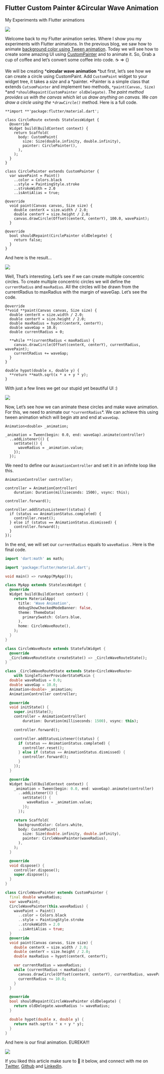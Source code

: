 ## Flutter Custom Painter &Circular Wave Animation


My Experiments with Flutter animations

![](https://cdn.hashnode.com/res/hashnode/image/upload/v1604945189428/4tPWnLfj5.jpeg)

Welcome back to my Flutter animation series. Where I show you my experiments with Flutter animations. In the previous blog, we saw how to animate [background color using Tween animation](https://medium.com/flutter-community/flutter-animation-i-background-color-transition-39dcbada7335). Today we will see how to create some amazing UI using [CustomPainter](https://api.flutter.dev/flutter/rendering/CustomPainter-class.html) and to animate it. So, Grab a cup of coffee and let’s convert some coffee into code. ☕ =&gt; {}

We will be creating ***circular wave animation** *but first, let’s see how we can create a circle using CustomPaint. Add `CustomPaint` widget to your widget tree, it takes a *size* and a *painter. *Painter is a simple class that extends `CutsomPainter` and implement two methods, `*paint(Canvas, Size) `*and `*shouldRepaint(CustomPainter oldDelegate)`. *The paint method provides us with the canvas which let us draw anything on canvas. We can draw a circle using the `*drawCircle()`* method. Here is a full code.

```
**import **'package:flutter/material.dart';

class CircleRoute extends StatelessWidget {
  @override
  Widget build(BuildContext context) {
    return Scaffold(
      body: CustomPaint(
        size: Size(double.infinity, double.infinity),
        painter: CirclePainter(),
      ),
    );
  }
}

class CirclePainter extends CustomPainter {
  var wavePaint = Paint()
    ..color = Colors.black
    ..style = PaintingStyle.stroke
    ..strokeWidth = 2.0
    ..isAntiAlias = true;

@override
  void paint(Canvas canvas, Size size) {
    double centerX = size.width / 2.0;
    double centerY = size.height / 2.0;
    canvas.drawCircle(Offset(centerX, centerY), 100.0, wavePaint);
  }

@override
  bool shouldRepaint(CirclePainter oldDelegate) {
    return false;
  }
}
```


And here is the result…

![](https://cdn.hashnode.com/res/hashnode/image/upload/v1604945190957/6ph2-cYc6.png)

Well, That’s interesting. Let’s see if we can create multiple concentric circles. To create multiple concentric circles we will define the `currentRadius` and `maxRadius`. All the circles will be drawn from the currentRadius to maxRadius with the margin of waveGap. Let’s see the code.

```
@override
**void **paint(Canvas canvas, Size size) {
  double centerX = size.width / 2.0;
  double centerY = size.height / 2.0;
  double maxRadius = hypot(centerX, centerY);
  double waveGap = 10.0;
  double currentRadius = 0;

  **while **(currentRadius < maxRadius) {
    canvas.drawCircle(Offset(centerX, centerY), currentRadius, wavePaint);
    currentRadius += waveGap;
  }
}

double hypot(double x, double y) {
  **return **math.sqrt(x * x + y * y);
}
```


With just a few lines we get our stupid yet beautiful UI :)

![](https://cdn.hashnode.com/res/hashnode/image/upload/v1604945192624/Ax--cmzAV.png)

Now, Let’s see how we can animate these circles and make wave animation. For this, we need to animate our `*currentRadius`*. We can achieve this using tween animation which will begin at`0` and end at `waveGap`.

```
Animation<double> _animation;

_animation = Tween(begin: 0.0, end: waveGap).animate(controller)
  ..addListener(() {
    setState(() {
      waveRadius = _animation.value;
    });
  });
```


We need to define our `AnimationController` and set it in an infinite loop like this.

```
AnimationController controller;

controller = AnimationController(
    duration: Duration(milliseconds: 1500), vsync: this);

controller.forward();

controller.addStatusListener((status) {
  if (status == AnimationStatus.completed) {
    controller.reset();
  } else if (status == AnimationStatus.dismissed) {
    controller.forward();
  }
});
```


In the end, we will set our `currentRadius` equals to `waveRadius` . Here is the final code.

```dart
import 'dart:math' as math;

import 'package:flutter/material.dart';

void main() => runApp(MyApp());

class MyApp extends StatelessWidget {
  @override
  Widget build(BuildContext context) {
    return MaterialApp(
      title: 'Wave Animation',
      debugShowCheckedModeBanner: false,
      theme: ThemeData(
        primarySwatch: Colors.blue,
      ),
      home: CircleWaveRoute(),
    );
  }
}

class CircleWaveRoute extends StatefulWidget {
  @override
  _CircleWaveRouteState createState() => _CircleWaveRouteState();
}

class _CircleWaveRouteState extends State<CircleWaveRoute>
    with SingleTickerProviderStateMixin {
  double waveRadius = 0.0;
  double waveGap = 10.0;
  Animation<double> _animation;
  AnimationController controller;

  @override
  void initState() {
    super.initState();
    controller = AnimationController(
        duration: Duration(milliseconds: 1500), vsync: this);

    controller.forward();

    controller.addStatusListener((status) {
      if (status == AnimationStatus.completed) {
        controller.reset();
      } else if (status == AnimationStatus.dismissed) {
        controller.forward();
      }
    });
  }

  @override
  Widget build(BuildContext context) {
    _animation = Tween(begin: 0.0, end: waveGap).animate(controller)
      ..addListener(() {
        setState(() {
          waveRadius = _animation.value;
        });
      });

    return Scaffold(
      backgroundColor: Colors.white,
      body: CustomPaint(
        size: Size(double.infinity, double.infinity),
        painter: CircleWavePainter(waveRadius),
      ),
    );
  }

  @override
  void dispose() {
    controller.dispose();
    super.dispose();
  }
}

class CircleWavePainter extends CustomPainter {
  final double waveRadius;
  var wavePaint;
  CircleWavePainter(this.waveRadius) {
    wavePaint = Paint()
      ..color = Colors.black
      ..style = PaintingStyle.stroke
      ..strokeWidth = 2.0
      ..isAntiAlias = true;
  }
  @override
  void paint(Canvas canvas, Size size) {
    double centerX = size.width / 2.0;
    double centerY = size.height / 2.0;
    double maxRadius = hypot(centerX, centerY);

    var currentRadius = waveRadius;
    while (currentRadius < maxRadius) {
      canvas.drawCircle(Offset(centerX, centerY), currentRadius, wavePaint);
      currentRadius += 10.0;
    }
  }

  @override
  bool shouldRepaint(CircleWavePainter oldDelegate) {
    return oldDelegate.waveRadius != waveRadius;
  }

  double hypot(double x, double y) {
    return math.sqrt(x * x + y * y);
  }
}

```

And here is our final animation. EUREKA!!!

![](https://cdn.hashnode.com/res/hashnode/image/upload/v1604945196718/VMF0DNNYZ.gif)

If you liked this article make sure to 👏 it below, and connect with me on [Twitter](https://twitter.com/divyanshub024), [Github](https://github.com/divyanshub024) and [LinkedIn](https://www.linkedin.com/in/divyanshub024/).